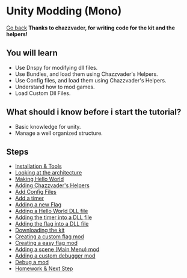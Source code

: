 # Unity Modding (Mono)
[Go back](https://github.com/bamsestudio/Tutorials/)
**Thanks to chazzvader, for writing code for the kit and the helpers!**

## You will learn
- Use Dnspy for modifying dll files.
- Use Bundles, and load them using Chazzvader's Helpers.
- Use Config files, and load them using Chazzvader's Helpers.
- Understand how to mod games.
- Load Custom Dll Files.

## What should i know before i start the tutorial?
- Basic knowledge for unity.
- Manage a well organized structure.

## Steps
- [Installation & Tools](Installation_Tools.md)
- [Looking at the architecture](Looking_Architecture.md)
- [Making Hello World](Hello_World.md)
- [Adding Chazzvader's Helpers](Chazzvader_Helpers.md)
- [Add Config Files](Config_Files.md)
- [Add a timer](Timer.md)
- [Adding a new Flag]()
- [Adding a Hello World DLL file]()
- [Adding the timer into a DLL file]()
- [Adding the flag into a DLL file]()
- [Downloading the kit]()
- [Creating a custom flag mod]()
- [Creating a easy flag mod]()
- [Adding a scene (Main Menu) mod]()
- [Adding a custom debugger mod]()
- [Debug a mod]()
- [Homework & Next Step]()